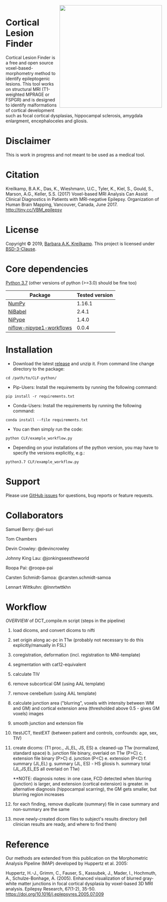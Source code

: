<img src="https://github.com/barbrakr/CLF-python/blob/master/Hackathon_21012020_UoL_bkreilkamp_figure.jpg" width=330 align="right" />


# Cortical Lesion Finder

Cortical Lesion Finder is a free and open source voxel-based-morphometry method to identify epileptogenic lesions. This tool works on structural MRI (T1-weighted MPRAGE or FSPGR) and is designed to identify malformations of cortical development such as focal cortical dysplasias, hippocampal sclerosis, amygdala enlargment, encephaloceles and gliosis. 


# Disclaimer
This is work in progress and not meant to be used as a medical tool.


# Citation
Kreilkamp, B.A.K., Das, K., Wieshmann, U.C., Tyler, K., Kiel, S., Gould, S., Marson, A.G., Keller, S.S. (2017) Voxel-based MRI Analysis Can Assist Clinical Diagnostics in Patients with MRI-negative Epilepsy. Organization of Human Brain Mapping, Vancouver, Canada, June 2017. http://tiny.cc/VBM_epilepsy


# License
Copyright © 2019, [Barbara A.K. Kreilkamp](https://orcid.org/0000-0001-6881-5191). This project is licensed under [BSD-3-Clause](https://opensource.org/licenses/BSD-3-Clause).


# Core dependencies
[Python 3.7](https://www.python.org/downloads/release/python-376/) (other versions of python (>=3.0) should be fine too)

 | Package   | Tested version   |
 |------------|-------------------------------|
 | [NumPy](https://numpy.org)        | 1.16.1 |
 | [NiBabel](https://nipy.org/nibabel/)        | 2.4.1 |
 | [NiPype](https://nipype.readthedocs.io/en/latest/)        | 1.4.0 |
 | [niflow-nipype1-workflows](https://pypi.org/project/niflow-nipype1-workflows/)        | 0.0.4 |


# Installation

- Download the latest [release](https://github.com/barbrakr/CLF-python/) and unzip it.
From command line change directory to the package:

```
cd /path/to/CLF-python/
```

- Pip-Users: Install the requirements by running the following command:
```
pip install -r requirements.txt
```

- Conda-Users: Install the requirements by running the following command:
```
conda install --file requirements.txt
```

- You can then simply run the code:
```
python CLF/example_workflow.py
```

- Depending on your installations of the python version, you may have to specify the versions explicitly, e.g.:
```
python3.7 CLF/example_workflow.py
```


# Support

Please use [GitHub issues](https://github.com/barbrakr/CLF-python/issues) for questions, bug reports or feature requests.


# Collaborators

Samuel Berry: @el-suri

Tom Chambers

Devin Crowley: @devincrowley

Johnny King Lau: @jonkingseestheworld

Roopa Pai: @roopa-pai

Carsten Schmidt-Samoa: @carsten.schmidt-samoa

Lennart Wittkuhn: @lnnrtwttkhn


# Workflow

*OVERVIEW* of DCT_compile.m script (steps in the pipeline)
1. load dicoms, and convert dicoms to nifti
2. set origin along ac-pc in T1w (probably not necessary to do this explicitly/manually in FSL)
3. coregistration, deformation (incl. registration to MNI-template) 
4. segmentation with cat12-equivalent
5. calculate TIV
6. remove subcortical GM (using AAL template)
7. remove cerebellum (using AAL template)
8. calculate junction area ("blurring", voxels with intensity between WM and GM) and cortical extension area (thresholded above 0.5 - gives GM voxels) images
9. smooth junction and extension file
10. ttestJCT, ttestEXT (between patient and controls, confounds: age, sex, TIV)
11. create dicoms: (T1 proc., JL,EL, JS, ES)
    a. cleaned-up T1w (normalized, standard space)
    b. junction file binary, overlaid on T1w (P>C)
    c. extension file binary (P>C)
    d. junction (P<C)
    e. extension (P<C)
    f. summary (JL,EL)
    g. summary (JL, ES) - HS gliosis
    h. summary total (JL,JS,EL,ES all overlaid on T1w)
    
    **NOTE: diagnosis notes: in one case, FCD detected when blurring (junction) is larger, and extension (cortical extension) is greater. in alternative diagnosis (hippocampal scarring), the GM gets smaller, but blurring region increases

12. for each finding, remove duplicate (summary) file in case summary and non-summary are the same
13. move newly-created dicom files to subject's results directory (tell clinician results are ready, and where to find them)

# Reference
Our methods are extended from this publication on the Morphometric Analysis Pipeline (MAP) developed by Huppertz et al. 2005:

Huppertz, H.-J., Grimm, C., Fauser, S., Kassubek, J., Mader, I., Hochmuth, A., Schulze-Bonhage, A. (2005). Enhanced visualization of blurred gray-white matter junctions in focal cortical dysplasia by voxel-based 3D MRI analysis. Epilepsy Research, 67(1-2), 35-50. https://doi.org/10.1016/j.eplepsyres.2005.07.009 

